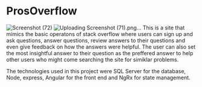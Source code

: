 # ProsOverflow
![Screenshot (72)](https://github.com/GathaiKE/ProsOverflow/assets/108400724/452ff520-6f9f-4f6d-8459-ff262dcb8638)
![Uploading Screenshot (71).png…]()
This is a site that mimics the basic operatons of stack overflow where users can sign up and ask questions, answer questions, review answers to their questions and even give feedback on how the answers were helpful. The user can also set the most insightful answer to their question as the preffered answer to help other users who might come searching the site for simiklar problems.

The technologies used in this project were SQL Server for the database, Node, express, Angular for the front end and NgRx for state management.

